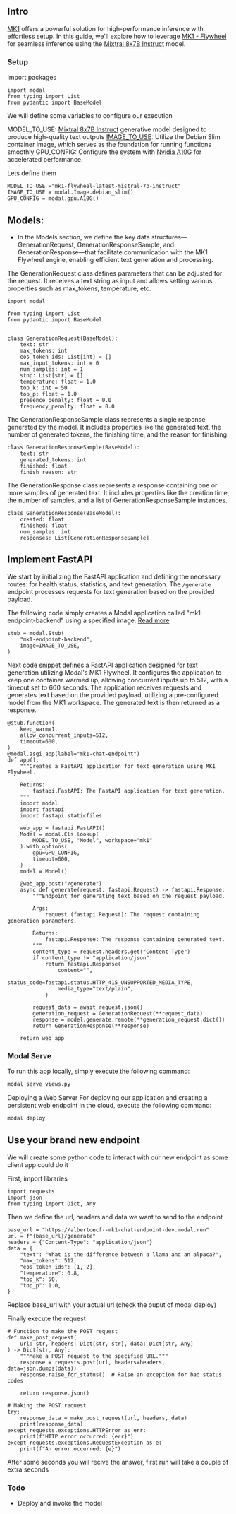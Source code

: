## Intro 
[MK1](https://mk1.ai/blog/flywheel-launch?_gl=1*1r6qzwz*_ga*NDc3OTE1NjY4LjE3MDkyMzUxMzc.*_ga_G1XWZE50S3*MTcwOTQ2ODYyMy40LjEuMTcwOTQ2OTMxOS4wLjAuMA..) offers a powerful solution for high-performance inference with effortless setup. In this guide, we'll explore how to leverage [MK1 - Flywheel](https://mk1.ai/blog/flywheel-launch?_gl=1*1r6qzwz*_ga*NDc3OTE1NjY4LjE3MDkyMzUxMzc.*_ga_G1XWZE50S3*MTcwOTQ2ODYyMy40LjEuMTcwOTQ2OTMxOS4wLjAuMA..) for seamless inference using the [Mixtral 8x7B Instruct](https://blog.unrealspeech.com/mixtral-8x7b-instruct-comprehensive-guide/#:~:text=1%3F-,Mixtral%2D8x7B%2DInstruct%2Dv0.,produce%20high%2Dquality%20text%20outputs.) model.



### Setup 

Import packages
```
import modal
from typing import List
from pydantic import BaseModel

```

We will define some variables to configure our execution

MODEL_TO_USE:  [Mixtral 8x7B Instruct](https://blog.unrealspeech.com/mixtral-8x7b-instruct-comprehensive-guide/#:~:text=1%3F-,Mixtral%2D8x7B%2DInstruct%2Dv0.,produce%20high%2Dquality%20text%20outputs.) generative model designed to produce high-quality text outputs 
[IMAGE_TO_USE](https://modal.com/docs/reference/modal.Image): Utilize the Debian Slim container image, which serves as the foundation for running functions smoothly
GPU_CONFIG: Configure the system with [Nvidia A10G]([pricing](https://modal.com/pricing)) for accelerated performance.

Lets define them 

```
MODEL_TO_USE ="mk1-flywheel-latest-mistral-7b-instruct"
IMAGE_TO_USE = modal.Image.debian_slim()
GPU_CONFIG = modal.gpu.A10G()
```


## Models: 
* In the Models section, we define the key data structures—GenerationRequest, GenerationResponseSample, and GenerationResponse—that facilitate communication with the MK1 Flywheel engine, enabling efficient text generation and processing. 

The GenerationRequest class defines parameters that can be adjusted for the request. It receives a text string as input and allows setting various properties such as max_tokens, temperature, etc.

```
import modal

from typing import List
from pydantic import BaseModel


class GenerationRequest(BaseModel):
    text: str
    max_tokens: int
    eos_token_ids: List[int] = []
    max_input_tokens: int = 0
    num_samples: int = 1
    stop: List[str] = []
    temperature: float = 1.0
    top_k: int = 50
    top_p: float = 1.0
    presence_penalty: float = 0.0
    frequency_penalty: float = 0.0
```

The GenerationResponseSample class represents a single response generated by the model. It includes properties like the generated text, the number of generated tokens, the finishing time, and the reason for finishing.

```
class GenerationResponseSample(BaseModel):
    text: str
    generated_tokens: int
    finished: float
    finish_reason: str
```

The GenerationResponse class represents a response containing one or more samples of generated text. It includes properties like the creation time, the number of samples, and a list of GenerationResponseSample instances.

```
class GenerationResponse(BaseModel):
    created: float
    finished: float
    num_samples: int
    responses: List[GenerationResponseSample]
````




## Implement FastAPI

We start by initializing the FastAPI application 
and defining the necessary routes: for health status, statistics, and text generation. The `/generate` endpoint processes requests for text generation based on the provided payload.


The following code simply creates a Modal application called "mk1-endpoint-backend" using a specified image. [Read more](https://modal.com/docs/reference/modal.Stub#modalstub)

````
stub = modal.Stub(
    "mk1-endpoint-backend",
    image=IMAGE_TO_USE,
)
````

Next code snippet defines a FastAPI application designed for text generation utilizing Modal's MK1 Flywheel. It configures the application to keep one container warmed up, allowing concurrent inputs up to 512, with a timeout set to 600 seconds. The application receives requests and generates text based on the provided payload, utilizing a pre-configured model from the MK1 workspace. The generated text is then returned as a response.

````
@stub.function(
    keep_warm=1,
    allow_concurrent_inputs=512,
    timeout=600,
)
@modal.asgi_app(label="mk1-chat-endpoint")
def app():
    """Creates a FastAPI application for text generation using MK1 Flywheel.

    Returns:
        fastapi.FastAPI: The FastAPI application for text generation.
    """
    import modal
    import fastapi
    import fastapi.staticfiles

    web_app = fastapi.FastAPI()
    Model = modal.Cls.lookup(
        MODEL_TO_USE, "Model", workspace="mk1"
    ).with_options(
        gpu=GPU_CONFIG,
        timeout=600,
    )
    model = Model()

    @web_app.post("/generate")
    async def generate(request: fastapi.Request) -> fastapi.Response:
        """Endpoint for generating text based on the request payload.

        Args:
            request (fastapi.Request): The request containing generation parameters.

        Returns:
            fastapi.Response: The response containing generated text.
        """
        content_type = request.headers.get("Content-Type")
        if content_type != "application/json":
            return fastapi.Response(
                content="",
                status_code=fastapi.status.HTTP_415_UNSUPPORTED_MEDIA_TYPE,
                media_type="text/plain",
            )

        request_data = await request.json()
        generation_request = GenerationRequest(**request_data)
        response = model.generate.remote(**generation_request.dict())
        return GenerationResponse(**response)

    return web_app

````

### Modal Serve

To run this app locally, simply execute the following command:

```bash
modal serve views.py
```

Deploying a Web Server
For deploying our application and creating a persistent web endpoint in the cloud, execute the following command:

```bash
modal deploy
```

## Use your brand new endpoint

We will create some python code to interact with our new endpoint as some client app could do it

First, import libraries 
````
import requests
import json
from typing import Dict, Any
````

Then we define the url, headers and data we want to send to the endpoint
````
base_url = "https://albertoecf--mk1-chat-endpoint-dev.modal.run"
url = f"{base_url}/generate"
headers = {"Content-Type": "application/json"}
data = {
    "text": "What is the difference between a llama and an alpaca?",
    "max_tokens": 512,
    "eos_token_ids": [1, 2],
    "temperature": 0.8,
    "top_k": 50,
    "top_p": 1.0,
}
````


Replace base_url with your actual url (check the ouput of modal deploy) 

Finally execute the request

````
# Function to make the POST request
def make_post_request(
    url: str, headers: Dict[str, str], data: Dict[str, Any]
) -> Dict[str, Any]:
    """Make a POST request to the specified URL."""
    response = requests.post(url, headers=headers, data=json.dumps(data))
    response.raise_for_status()  # Raise an exception for bad status codes

    return response.json()

# Making the POST request
try:
    response_data = make_post_request(url, headers, data)
    print(response_data)
except requests.exceptions.HTTPError as err:
    print(f"HTTP error occurred: {err}")
except requests.exceptions.RequestException as e:
    print(f"An error occurred: {e}")
````

After some seconds you will recive the answer, first run will take a couple of extra seconds

### Todo
* Deploy and invoke the model
